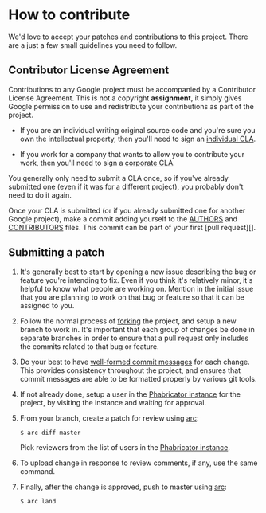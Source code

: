 # How to contribute #

We'd love to accept your patches and contributions to this project.  There are
a just a few small guidelines you need to follow.


## Contributor License Agreement ##

Contributions to any Google project must be accompanied by a Contributor
License Agreement.  This is not a copyright **assignment**, it simply gives
Google permission to use and redistribute your contributions as part of the
project.

  * If you are an individual writing original source code and you're sure you
    own the intellectual property, then you'll need to sign an [individual
    CLA][].

  * If you work for a company that wants to allow you to contribute your work,
    then you'll need to sign a [corporate CLA][].

You generally only need to submit a CLA once, so if you've already submitted
one (even if it was for a different project), you probably don't need to do it
again.

[individual CLA]: https://developers.google.com/open-source/cla/individual
[corporate CLA]: https://developers.google.com/open-source/cla/corporate

Once your CLA is submitted (or if you already submitted one for
another Google project), make a commit adding yourself to the
[AUTHORS][] and [CONTRIBUTORS][] files. This commit can be part
of your first [pull request][].

[AUTHORS]: AUTHORS
[CONTRIBUTORS]: CONTRIBUTORS


## Submitting a patch ##

  1. It's generally best to start by opening a new issue describing the bug or
     feature you're intending to fix.  Even if you think it's relatively minor,
     it's helpful to know what people are working on.  Mention in the initial
     issue that you are planning to work on that bug or feature so that it can
     be assigned to you.

  2. Follow the normal process of [forking][] the project, and setup a new
     branch to work in.  It's important that each group of changes be done in
     separate branches in order to ensure that a pull request only includes the
     commits related to that bug or feature.

  3. Do your best to have [well-formed commit messages][] for each change.
     This provides consistency throughout the project, and ensures that commit
     messages are able to be formatted properly by various git tools.

  4. If not already done, setup a user in the [Phabricator instance][] for the
     project, by visiting the instance and waiting for approval.

  5. From your branch, create a patch for review using [arc][]:

         $ arc diff master

     Pick reviewers from the list of users in the [Phabricator instance][].

  6. To upload change in response to review comments, if any, use the same command.

  7. Finally, after the change is approved, push to master using [arc][]:

         $ arc land

[forking]: https://help.github.com/articles/fork-a-repo
[well-formed commit messages]: http://tbaggery.com/2008/04/19/a-note-about-git-commit-messages.html
[arc]: https://secure.phabricator.com/book/phabricator/article/arcanist_quick_start
[Phabricator instance]: https://phabricator-dot-shipshapecode.appspot.com/

